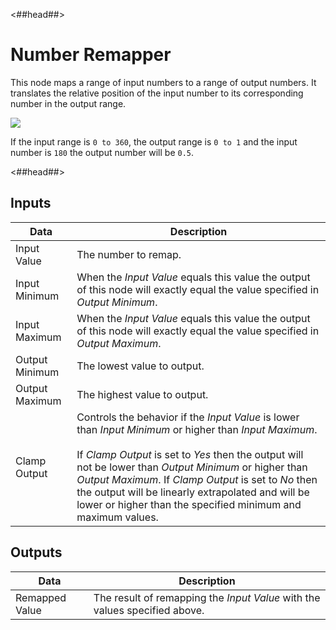 <##head##>

# Number Remapper

This node maps a range of input <span class="ndl-data">numbers</span> to a range of output <span class="ndl-data">numbers</span>. It translates the relative position of the input <span class="ndl-data">number</span> to its corresponding <span class="ndl-data">number</span> in the output range.

<div class="ndl-image-with-background l">

![](/nodes/math/number-remapper/number_remapper_node.png)

</div>

If the input range is `0 to 360`, the output range is `0 to 1` and the input <span class="ndl-data">number</span> is `180` the output <span class="ndl-data">number</span> will be `0.5`.

<##head##>

## Inputs

| Data                                         | Description                                                                                                                                                                                                                                                                                                                                                                                            |
| -------------------------------------------- | ------------------------------------------------------------------------------------------------------------------------------------------------------------------------------------------------------------------------------------------------------------------------------------------------------------------------------------------------------------------------------------------------------ |
| <span class="ndl-data">Input Value</span>    | The number to remap.                                                                                                                                                                                                                                                                                                                                                                                   |
| <span class="ndl-data">Input Minimum</span>  | When the _Input Value_ equals this value the output of this node will exactly equal the value specified in _Output Minimum_.                                                                                                                                                                                                                                                                           |
| <span class="ndl-data">Input Maximum</span>  | When the _Input Value_ equals this value the output of this node will exactly equal the value specified in _Output Maximum_.                                                                                                                                                                                                                                                                           |
| <span class="ndl-data">Output Minimum</span> | The lowest value to output.                                                                                                                                                                                                                                                                                                                                                                            |
| <span class="ndl-data">Output Maximum</span> | The highest value to output.                                                                                                                                                                                                                                                                                                                                                                           |
| <span class="ndl-data">Clamp Output</span>   | Controls the behavior if the _Input Value_ is lower than _Input Minimum_ or higher than _Input Maximum_.<br/><br/>If _Clamp Output_ is set to _Yes_ then the output will not be lower than _Output Minimum_ or higher than _Output Maximum_. If _Clamp Output_ is set to _No_ then the output will be linearly extrapolated and will be lower or higher than the specified minimum and maximum values. |

## Outputs

| Data                                         | Description                                                                |
| -------------------------------------------- | -------------------------------------------------------------------------- |
| <span class="ndl-data">Remapped Value</span> | The result of remapping the _Input Value_ with the values specified above. |

